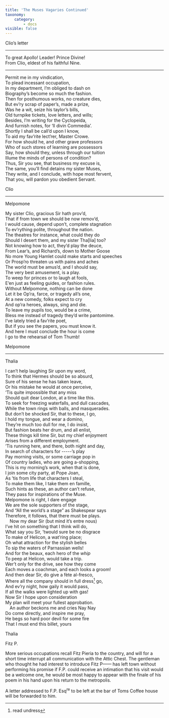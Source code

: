 ```yaml
---
title: 'The Muses Vagaries Continued'
taxonomy:
    category:
        - docs
visible: false
---
```


<span class="title">Clio’s letter  </span>
  
-----  
  
To great Apollo! Leader! Prince Divine!  
From Clio, eldest of his faithful Nine.  
  
-----  
  
Permit me in my vindication,  
To plead incessant occupation,  
In my department, I’m obliged to dash on  
Biography’s become so much the fashion.  
Then for posthumous works, no creature dies,  
But ev’ry scrap of paper’s, made a prize,  
Was he a wit, seize his taylor’s bills,  
Old turnpike tickets, love letters, and wills;  
Besides, I’m writing for the Cyclopeida,  
And furnish notes, for ‘Il divin Commedia’.  
Shortly I shall be call’d upon I know,  
To aid my fav’rite lect’rer, Master Crowe.  
For how should he, and other grave professors  
Who of such stores of learning are possessors  
Say, how should they, unless through our tuition  
Illume the minds of persons of condition?  
Thus, Sir you see, that business my excuse is,  
The same, you’ll find detains my sister Muses,  
They write, and I conclude, with hope most fervent,  
That you, will pardon you obedient Servant.  
  
Clio  
  
------  
  
<span class="title">Melpomone  </span>
  
My sister Clio, gracious Sir hath prov’d,  
That if from town we should be now remov’d,  
I would cause, depend upon’t, complete stagnation  
To ev’rything polite, throughout the nation.  
The theatres for instance, what could they do  
Should I desert them, and my sister Tha[lia] too?  
Not knowing how to act, they’d play the deuce,  
From Lear’s, and Richard’s, down to Mother Goose  
No more Young Hamlet could make starts and speeches  
Or Prosp’ro threaten us with pains and aches  
The world must be amus’d, and I should say,  
The very best amusement, is a play.  
To weep for princes or to laugh at fools,  
E’en just as feeling guides, or fashion rules.  
Without Melpomone, nothing can be done  
Let it be Op’ra, farce, or tragedy all’s one,  
At a new comedy, folks expect to cry  
And op’ra heroes, always, sing and die.  
To leave my pupils too, would be a crime,  
Bless me instead of tragedy they’d write pantomime.  
I’ve lately tried a fav’rite poet,  
But if you see the papers, you must know it.  
And here I must conclude the hour is come  
I go to the rehearsal of Tom Thumb!  
  
Melpomone  
  
-------  
  
<span class="title">Thalia  </span>
  
I can’t help laughing Sir upon my word,  
To think that Hermes should be so absurd,  
Sure of his sense he has taken leave,  
Or his mistake he would at once perceive,  
‘Tis quite impossible that any miss  
Should quit dear London, at a time like this.  
To seek for freezing waterfalls, and dull cascades,  
While the town rings with balls, and masquerades.  
But don’t be shocked Sir, that to these, I go,  
I hold my tongue, and wear a domino,  
They’re much too dull for me, I do insist,  
But fashion beats her drum, and all enlist,  
These things kill time Sir, but my chief enjoyment  
Arises from a different employment.  
‘Tis running here, and there, both night and day,  
In search of characters for -----’s play  
Pay morning visits, or some carriage pop in  
Of country ladies, who are going a-shopping,  
This is my morning’s work, when that is done,  
I join some city party, at Pope Joan,  
As ’tis from life that characters I steal,  
To make them like, I take them en famille,  
Such hints as these, an author can’t refuse,  
They pass for inspirations of the Muse.  
Melpomone is right, I dare engage  
We are the sole supporters of the stage,  
And “All the world’s a stage” as Shakespear says  
Therefore, it follows, that there must be plays.  
&emsp;Now my dear Sir (but mind it’s entre nous)  
I’ve hit on something that I think will do,  
What say you Sir, ’twould sure be no disgrace  
To make of Helicon, a wat’ring place;  
Oh what attraction for the stylish belles  
To sip the waters of Parnassian wells!  
And for the beaux, each hero of the *whip*  
To peep at Helicon, would take a trip.  
Wer’t only for the drive, see how they come  
Each moves a coachman, and each looks a groom!  
And then dear Sir, do give a fète al-fresco,  
Where all the company should in full dress[^1] go,  
And ev’ry night, how gaily it would pass,  
If all the walks were lighted up with gas!  
Now Sir I hope upon consideration  
My plan will meet your fullest approbation.  
&emsp;An author beckons me and cries Nay Nay  
Do come directly, and inspire me pray,  
He begs so hard poor devil for some fire  
That I must end this billet, yours  

Thalia  
								  
Fitz P. 

[^1]: read undress
								  
More serious occupations recall Fitz Pieria to the country, and will for a short time interrupt all communication with the Attic Chest. The gentleman who thought he had interest to introduce Fitz P—— has left town without performing his promise if F.P. could receive an intimation that his visit would be a welcome one, he would be most happy to appear with the finale of his poem in his hand upon his return to the metropolis.  
  
A letter addressed to F.P. Esq<sup>re</sup> to be left at the bar of Toms Coffee house will be forwarded to him.  
